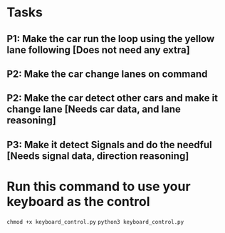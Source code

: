# Tasks
## P1: Make the car run the loop using the yellow lane following [Does not need any extra]
## P2: Make the car change lanes on command
## P2: Make the car detect other cars and make it change lane [Needs car data, and lane reasoning]
## P3: Make it detect Signals and do the needful [Needs signal data, direction reasoning]

# Run this command to use your keyboard as the control
```chmod +x keyboard_control.py```
```python3 keyboard_control.py```

